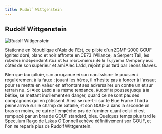 ```yaml
---
title: Rudolf Wittgenstein
---
```


Rudolf Wittgenstein
-------------------


![Rudolf Wittgenstein](/images/stories/manga/astray/persos/rudolf.jpg)

Stationné en République d'Asie de l'Est, ce pilote d'un ZGMF-2000 GOUF Ignited doré, blanc et noir affronte en CE73 l'Alliance, la Serpent Tail, les rebelles indépendantistes et les mercenaires de la Fujiyama Company aux côtés de son supérieur et ami Alec Ladd, rejoint plus tard par Leons Graves.


Bien que bon pilote, son arrogance et son narcissisme le poussent régulièrement à la faute : jouant les héros, il n'hésite pas à foncer à l'assaut pour se mettre en valeur en affrontant ses adversaires un contre un et sur terrain nu. Si Alec Ladd a la même tendance, Rudolf la pousse jusqu'à la bêtise, se mettant inutilement en danger, quand ce ne sont pas ses compagnons qui en pâtissent. Ainsi se rue-t-il sur le Blue Frame Third à peine arrivé sur le champ de bataille, et son GOUF a dans la seconde un bras en moins, ce qui ne l'empêche pas de fulminer quant celui-ci est remplacé par un bras de GOUF standard, bleu. Quelques temps plus tard le Speculum Raigo de Lukas O'Donnell achève définitivement son GOUF, et l'on ne reparle plus de Rudolf Wittgenstein.



